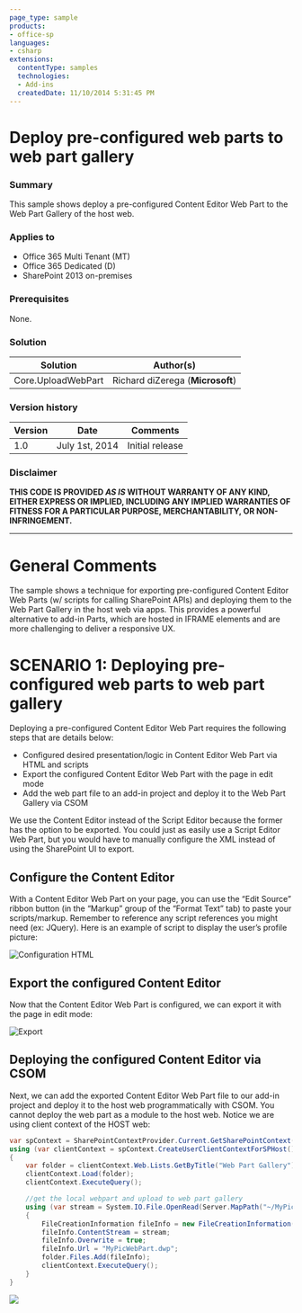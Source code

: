 ```yaml
---
page_type: sample
products:
- office-sp
languages:
- csharp
extensions:
  contentType: samples
  technologies:
  - Add-ins
  createdDate: 11/10/2014 5:31:45 PM
---
```

# Deploy pre-configured web parts to web part gallery #

### Summary ###
This sample shows deploy a pre-configured Content Editor Web Part to the Web Part Gallery of the host web.

### Applies to ###
-  Office 365 Multi Tenant (MT)
-  Office 365 Dedicated (D)
-  SharePoint 2013 on-premises

### Prerequisites ###
None.

### Solution ###
Solution | Author(s)
---------|----------
Core.UploadWebPart | Richard diZerega (**Microsoft**)

### Version history ###
Version  | Date | Comments
---------| -----| --------
1.0  | July 1st, 2014 | Initial release

### Disclaimer ###
**THIS CODE IS PROVIDED *AS IS* WITHOUT WARRANTY OF ANY KIND, EITHER EXPRESS OR IMPLIED, INCLUDING ANY IMPLIED WARRANTIES OF FITNESS FOR A PARTICULAR PURPOSE, MERCHANTABILITY, OR NON-INFRINGEMENT.**


----------

# General Comments #
The sample shows a technique for exporting pre-configured Content Editor Web Parts (w/ scripts for calling SharePoint APIs) and deploying them to the Web Part Gallery in the host web via apps. This provides a powerful alternative to add-in Parts, which are hosted in IFRAME elements and are more challenging to deliver a responsive UX.

# SCENARIO 1: Deploying pre-configured web parts to web part gallery #
Deploying a pre-configured Content Editor Web Part requires the following steps that are details below:

- Configured desired presentation/logic in Content Editor Web Part via HTML and scripts
- Export the configured Content Editor Web Part with the page in edit mode
- Add the web part file to an add-in project and deploy it to the Web Part Gallery via CSOM

We use the Content Editor instead of the Script Editor because the former has the option to be exported. You could just as easily use a Script Editor Web Part, but you would have to manually configure the XML instead of using the SharePoint UI to export.

## Configure the Content Editor ##
With a Content Editor Web Part on your page, you can use the “Edit Source” ribbon button (in the “Markup” group of the “Format Text” tab) to paste your scripts/markup. Remember to reference any script references you might need (ex: JQuery). Here is an example of script to display the user’s profile picture:

![Configuration HTML](http://i.imgur.com/xXbWom1.png)

## Export the configured Content Editor ##
Now that the Content Editor Web Part is configured, we can export it with the page in edit mode:

![Export](http://i.imgur.com/qc89Gw7.png)

## Deploying the configured Content Editor via CSOM ##
Next, we can add the exported Content Editor Web Part file to our add-in project and deploy it to the host web programmatically with CSOM. You cannot deploy the web part as a module to the host web. Notice we are using client context of the HOST web:
```C#
var spContext = SharePointContextProvider.Current.GetSharePointContext(Context);
using (var clientContext = spContext.CreateUserClientContextForSPHost())
{
    var folder = clientContext.Web.Lists.GetByTitle("Web Part Gallery").RootFolder;
    clientContext.Load(folder);
    clientContext.ExecuteQuery();

    //get the local webpart and upload to web part gallery
    using (var stream = System.IO.File.OpenRead(Server.MapPath("~/MyPicWebPart.dwp")))
    {
        FileCreationInformation fileInfo = new FileCreationInformation();
        fileInfo.ContentStream = stream;
        fileInfo.Overwrite = true;
        fileInfo.Url = "MyPicWebPart.dwp";
        folder.Files.Add(fileInfo);
        clientContext.ExecuteQuery();
    }
}
```

<img src="https://telemetry.sharepointpnp.com/pnp/samples/Core.UploadWebPart" />